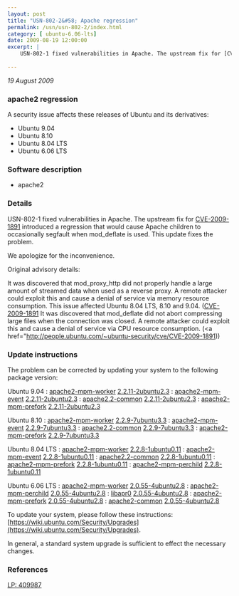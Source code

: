 ```yaml
---
layout: post
title: "USN-802-2&#58; Apache regression"
permalink: /usn/usn-802-2/index.html
category: [ ubuntu-6.06-lts]
date: 2009-08-19 12:00:00
excerpt: |
    USN-802-1 fixed vulnerabilities in Apache. The upstream fix for [CVE-2009-1891](http://people.ubuntu.com/~ubuntu-security/cve/CVE-2009-1891) introduced a regression that would cause Apache children to occasionally segfault when mod_deflate is used. This update fixes the problem.
    
--- 
```

 
 

*19 August 2009*

### apache2 regression

A security issue affects these releases of Ubuntu and its derivatives:

* Ubuntu 9.04
* Ubuntu 8.10
* Ubuntu 8.04 LTS
* Ubuntu 6.06 LTS

### Software description

* apache2 

### Details

USN-802-1 fixed vulnerabilities in Apache. The upstream fix for [CVE-2009-1891](http://people.ubuntu.com/~ubuntu-security/cve/CVE-2009-1891) introduced a regression that would cause Apache children to occasionally segfault when mod_deflate is used. This update fixes the problem.

We apologize for the inconvenience.

Original advisory details:

 It was discovered that mod_proxy_http did not properly handle a large amount of streamed data when used as a reverse proxy. A remote attacker could exploit this and cause a denial of service via memory resource consumption. This issue affected Ubuntu 8.04 LTS, 8.10 and 9.04. ([CVE-2009-1891](http://people.ubuntu.com/~ubuntu-security/cve/CVE-2009-1890">CVE-2009-1890</a>) It was discovered that mod_deflate did not abort compressing large files when the connection was closed. A remote attacker could exploit this and cause a denial of service via CPU resource consumption. (<a href="http://people.ubuntu.com/~ubuntu-security/cve/CVE-2009-1891)) 

### Update instructions

The problem can be corrected by updating your system to the following package version:

Ubuntu 9.04
 : [apache2-mpm-worker](https://launchpad.net/ubuntu/+source/apache2) <span> [2.2.11-2ubuntu2.3](https://launchpad.net/ubuntu/+source/apache2/2.2.11-2ubuntu2.3) </span> 
 : [apache2-mpm-event](https://launchpad.net/ubuntu/+source/apache2) <span> [2.2.11-2ubuntu2.3](https://launchpad.net/ubuntu/+source/apache2/2.2.11-2ubuntu2.3) </span> 
 : [apache2.2-common](https://launchpad.net/ubuntu/+source/apache2) <span> [2.2.11-2ubuntu2.3](https://launchpad.net/ubuntu/+source/apache2/2.2.11-2ubuntu2.3) </span> 
 : [apache2-mpm-prefork](https://launchpad.net/ubuntu/+source/apache2) <span> [2.2.11-2ubuntu2.3](https://launchpad.net/ubuntu/+source/apache2/2.2.11-2ubuntu2.3) </span> 

Ubuntu 8.10
 : [apache2-mpm-worker](https://launchpad.net/ubuntu/+source/apache2) <span> [2.2.9-7ubuntu3.3](https://launchpad.net/ubuntu/+source/apache2/2.2.9-7ubuntu3.3) </span> 
 : [apache2-mpm-event](https://launchpad.net/ubuntu/+source/apache2) <span> [2.2.9-7ubuntu3.3](https://launchpad.net/ubuntu/+source/apache2/2.2.9-7ubuntu3.3) </span> 
 : [apache2.2-common](https://launchpad.net/ubuntu/+source/apache2) <span> [2.2.9-7ubuntu3.3](https://launchpad.net/ubuntu/+source/apache2/2.2.9-7ubuntu3.3) </span> 
 : [apache2-mpm-prefork](https://launchpad.net/ubuntu/+source/apache2) <span> [2.2.9-7ubuntu3.3](https://launchpad.net/ubuntu/+source/apache2/2.2.9-7ubuntu3.3) </span> 

Ubuntu 8.04 LTS
 : [apache2-mpm-worker](https://launchpad.net/ubuntu/+source/apache2) <span> [2.2.8-1ubuntu0.11](https://launchpad.net/ubuntu/+source/apache2/2.2.8-1ubuntu0.11) </span> 
 : [apache2-mpm-event](https://launchpad.net/ubuntu/+source/apache2) <span> [2.2.8-1ubuntu0.11](https://launchpad.net/ubuntu/+source/apache2/2.2.8-1ubuntu0.11) </span> 
 : [apache2.2-common](https://launchpad.net/ubuntu/+source/apache2) <span> [2.2.8-1ubuntu0.11](https://launchpad.net/ubuntu/+source/apache2/2.2.8-1ubuntu0.11) </span> 
 : [apache2-mpm-prefork](https://launchpad.net/ubuntu/+source/apache2) <span> [2.2.8-1ubuntu0.11](https://launchpad.net/ubuntu/+source/apache2/2.2.8-1ubuntu0.11) </span> 
 : [apache2-mpm-perchild](https://launchpad.net/ubuntu/+source/apache2) <span> [2.2.8-1ubuntu0.11](https://launchpad.net/ubuntu/+source/apache2/2.2.8-1ubuntu0.11) </span> 

Ubuntu 6.06 LTS
 : [apache2-mpm-worker](https://launchpad.net/ubuntu/+source/apache2) <span> [2.0.55-4ubuntu2.8](https://launchpad.net/ubuntu/+source/apache2/2.0.55-4ubuntu2.8) </span> 
 : [apache2-mpm-perchild](https://launchpad.net/ubuntu/+source/apache2) <span> [2.0.55-4ubuntu2.8](https://launchpad.net/ubuntu/+source/apache2/2.0.55-4ubuntu2.8) </span> 
 : [libapr0](https://launchpad.net/ubuntu/+source/apache2) <span> [2.0.55-4ubuntu2.8](https://launchpad.net/ubuntu/+source/apache2/2.0.55-4ubuntu2.8) </span> 
 : [apache2-mpm-prefork](https://launchpad.net/ubuntu/+source/apache2) <span> [2.0.55-4ubuntu2.8](https://launchpad.net/ubuntu/+source/apache2/2.0.55-4ubuntu2.8) </span> 
 : [apache2-common](https://launchpad.net/ubuntu/+source/apache2) <span> [2.0.55-4ubuntu2.8](https://launchpad.net/ubuntu/+source/apache2/2.0.55-4ubuntu2.8) </span> 

To update your system, please follow these instructions: [https://wiki.ubuntu.com/Security/Upgrades](https://wiki.ubuntu.com/Security/Upgrades).

In general, a standard system upgrade is sufficient to effect the necessary changes. 

### References

 
 [LP: 409987](https://launchpad.net/bugs/409987)
 

